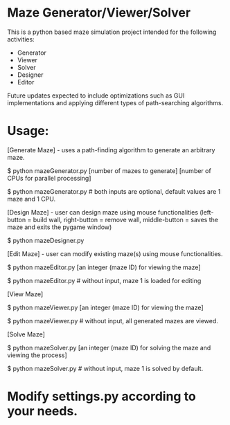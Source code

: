 # Maze Generator/Viewer/Solver
 This is a python based maze simulation project intended for the following activities:

- Generator 
- Viewer
- Solver
- Designer
- Editor

 Future updates expected to include optimizations such as GUI implementations and applying different types of path-searching algorithms.

# Usage:

[Generate Maze] - uses a path-finding algorithm to generate an arbitrary maze.

$ python mazeGenerator.py [number of mazes to generate] [number of CPUs for parallel processing]

$ python mazeGenerator.py  # both inputs are optional, default values are 1 maze and 1 CPU.

[Design Maze] - user can design maze using mouse functionalities (left-button = build wall, right-button = remove wall, middle-button = saves the maze and exits the pygame window)

$ python mazeDesigner.py

[Edit Maze] - user can modify existing maze(s) using mouse functionalities.

$ python mazeEditor.py [an integer (maze ID) for viewing the maze]

$ python mazeEditor.py  # without input, maze 1 is loaded for editing

[View Maze]

$ python mazeViewer.py [an integer (maze ID) for viewing the maze]

$ python mazeViewer.py  # without input, all generated mazes are viewed.

[Solve Maze]

$ python mazeSolver.py [an integer (maze ID) for solving the maze and viewing the process]

$ python mazeSolver.py  # without input, maze 1 is solved by default.

# Modify settings.py according to your needs.

